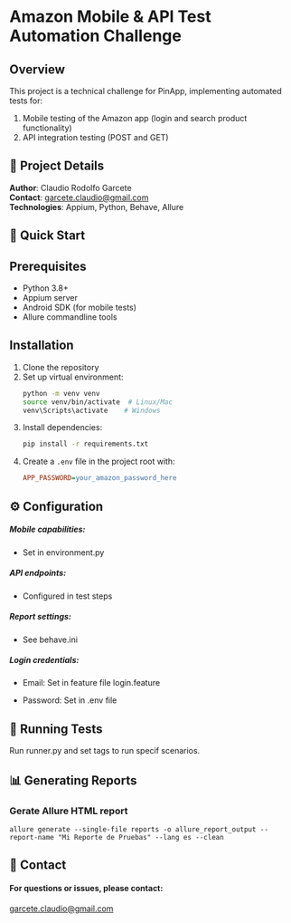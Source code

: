 # Amazon Mobile & API Test Automation Challenge

## Overview
This project is a technical challenge for PinApp, implementing automated tests for:
1. Mobile testing of the Amazon app (login and search product functionality)
2. API integration testing (POST and GET)

## 📌 Project Details
**Author**: Claudio Rodolfo Garcete  
**Contact**: garcete.claudio@gmail.com  
**Technologies**: Appium, Python, Behave, Allure  

## 🚀 Quick Start

## Prerequisites
- Python 3.8+
- Appium server
- Android SDK (for mobile tests)
- Allure commandline tools

## Installation
1. Clone the repository
2. Set up virtual environment:
   ```bash
   python -m venv venv
   source venv/bin/activate  # Linux/Mac
   venv\Scripts\activate    # Windows
3. Install dependencies:
    ```bash
   pip install -r requirements.txt
4. Create a `.env` file in the project root with:
   ```ini
   APP_PASSWORD=your_amazon_password_here
   
## ⚙ Configuration

##### Mobile capabilities: 
- Set in environment.py
##### API endpoints: 
- Configured in test steps
##### Report settings: 
- See behave.ini
##### Login credentials:
- Email: Set in feature file login.feature

- Password: Set in .env file

## 🏃 Running Tests

Run runner.py and set tags to run specif scenarios.

## 📊 Generating Reports

### Gerate Allure HTML report
   
    allure generate --single-file reports -o allure_report_output --report-name "Mi Reporte de Pruebas" --lang es --clean
 
## 📧 Contact
#### For questions or issues, please contact:
garcete.claudio@gmail.com